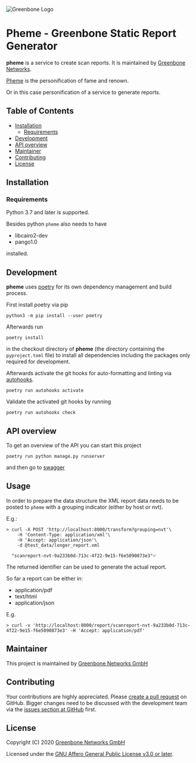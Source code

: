 ![Greenbone Logo](https://www.greenbone.net/wp-content/uploads/gb_logo_resilience_horizontal.png)

# Pheme - Greenbone Static Report Generator <!-- omit in toc -->

**pheme** is a service to create scan reports. It is maintained by [Greenbone Networks].

[Pheme](https://en.wikipedia.org/wiki/Pheme) is the personification of fame and renown.

Or in this case personification of a service to generate reports.

## Table of Contents <!-- omit in toc -->

- [Installation](#installation)
  - [Requirements](#requirements)
- [Development](#development)
- [API overview](#api-overview)
- [Maintainer](#maintainer)
- [Contributing](#contributing)
- [License](#license)

## Installation

### Requirements

Python 3.7 and later is supported.

Besides python `pheme` also needs to have

- libcairo2-dev
- pango1.0

installed.

## Development

**pheme** uses [poetry] for its own dependency management and build
process.

First install poetry via pip

    python3 -m pip install --user poetry

Afterwards run

    poetry install

in the checkout directory of **pheme** (the directory containing the
`pyproject.toml` file) to install all dependencies including the packages only
required for development.

Afterwards activate the git hooks for auto-formatting and linting via
[autohooks].

    poetry run autohooks activate

Validate the activated git hooks by running

    poetry run autohooks check

## API overview

To get an overview of the API you can start this project

```
poetry run python manage.py runserver
```

and then go to [swagger](http://localhost:8000/docs/)

## Usage

In order to prepare the data structure the XML report data needs to be posted to `pheme` with a grouping indicator (either by host or nvt).

E.g.:

```
> curl -X POST 'http://localhost:8000/transform?grouping=nvt'\
    -H 'Content-Type: application/xml'\
    -H 'Accept: application/json'\
    -d @test_data/longer_report.xml
  
  "scanreport-nvt-9a233b0d-713c-4f22-9e15-f6e5090873e3"⏎
```

The returned identifier can be used to generate the actual report. 

So far a report can be either in:
- application/pdf
- text/html
- application/json

E.g.

```
> curl -v 'http://localhost:8000/report/scanreport-nvt-9a233b0d-713c-4f22-9e15-f6e5090873e3' -H 'Accept: application/pdf'
```

## Maintainer

This project is maintained by [Greenbone Networks GmbH][Greenbone Networks]

## Contributing

Your contributions are highly appreciated. Please
[create a pull request](https://github.com/greenbone/pheme/pulls)
on GitHub. Bigger changes need to be discussed with the development team via the
[issues section at GitHub](https://github.com/greenbone/pheme/issues)
first.

## License

Copyright (C) 2020 [Greenbone Networks GmbH][Greenbone Networks]

Licensed under the [GNU Affero General Public License v3.0 or later](LICENSE).

[Greenbone Networks]: https://www.greenbone.net/
[poetry]: https://python-poetry.org/
[autohooks]: https://github.com/greenbone/autohooks
